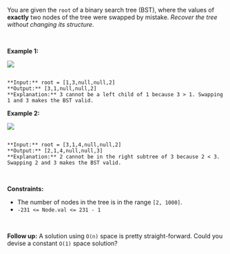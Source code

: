 You are given the `root` of a binary search tree (BST), where the values of **exactly** two nodes of the tree were swapped by mistake. *Recover the tree without changing its structure*.


 


**Example 1:**


![](https://assets.leetcode.com/uploads/2020/10/28/recover1.jpg)

```

**Input:** root = [1,3,null,null,2]
**Output:** [3,1,null,null,2]
**Explanation:** 3 cannot be a left child of 1 because 3 > 1. Swapping 1 and 3 makes the BST valid.

```

**Example 2:**


![](https://assets.leetcode.com/uploads/2020/10/28/recover2.jpg)

```

**Input:** root = [3,1,4,null,null,2]
**Output:** [2,1,4,null,null,3]
**Explanation:** 2 cannot be in the right subtree of 3 because 2 < 3. Swapping 2 and 3 makes the BST valid.

```

 


**Constraints:**


* The number of nodes in the tree is in the range `[2, 1000]`.
* `-231 <= Node.val <= 231 - 1`


 


**Follow up:** A solution using `O(n)` space is pretty straight-forward. Could you devise a constant `O(1)` space solution?